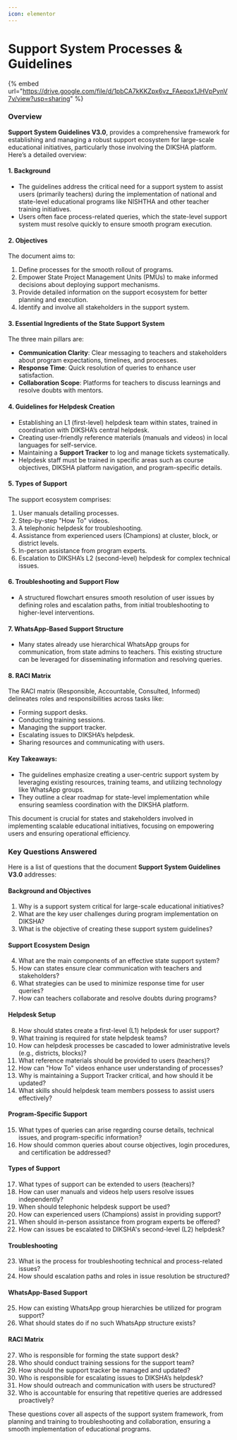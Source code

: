 ```yaml
---
icon: elementor
---
```


# Support System Processes & Guidelines

{% embed url="https://drive.google.com/file/d/1pbCA7kKKZpx6vz_FAepox1JHVpPynV7v/view?usp=sharing" %}

### Overview

**Support System Guidelines V3.0**, provides a comprehensive framework for establishing and managing a robust support ecosystem for large-scale educational initiatives, particularly those involving the DIKSHA platform. Here’s a detailed overview:

#### **1. Background**

* The guidelines address the critical need for a support system to assist users (primarily teachers) during the implementation of national and state-level educational programs like NISHTHA and other teacher training initiatives.
* Users often face process-related queries, which the state-level support system must resolve quickly to ensure smooth program execution.

#### **2. Objectives**

The document aims to:

1. Define processes for the smooth rollout of programs.
2. Empower State Project Management Units (PMUs) to make informed decisions about deploying support mechanisms.
3. Provide detailed information on the support ecosystem for better planning and execution.
4. Identify and involve all stakeholders in the support system.

#### **3. Essential Ingredients of the State Support System**

The three main pillars are:

* **Communication Clarity**: Clear messaging to teachers and stakeholders about program expectations, timelines, and processes.
* **Response Time**: Quick resolution of queries to enhance user satisfaction.
* **Collaboration Scope**: Platforms for teachers to discuss learnings and resolve doubts with mentors.

#### **4. Guidelines for Helpdesk Creation**

* Establishing an L1 (first-level) helpdesk team within states, trained in coordination with DIKSHA’s central helpdesk.
* Creating user-friendly reference materials (manuals and videos) in local languages for self-service.
* Maintaining a **Support Tracker** to log and manage tickets systematically.
* Helpdesk staff must be trained in specific areas such as course objectives, DIKSHA platform navigation, and program-specific details.

#### **5. Types of Support**

The support ecosystem comprises:

1. User manuals detailing processes.
2. Step-by-step "How To" videos.
3. A telephonic helpdesk for troubleshooting.
4. Assistance from experienced users (Champions) at cluster, block, or district levels.
5. In-person assistance from program experts.
6. Escalation to DIKSHA’s L2 (second-level) helpdesk for complex technical issues.

#### **6. Troubleshooting and Support Flow**

* A structured flowchart ensures smooth resolution of user issues by defining roles and escalation paths, from initial troubleshooting to higher-level interventions.

#### **7. WhatsApp-Based Support Structure**

* Many states already use hierarchical WhatsApp groups for communication, from state admins to teachers. This existing structure can be leveraged for disseminating information and resolving queries.

#### **8. RACI Matrix**

The RACI matrix (Responsible, Accountable, Consulted, Informed) delineates roles and responsibilities across tasks like:

* Forming support desks.
* Conducting training sessions.
* Managing the support tracker.
* Escalating issues to DIKSHA’s helpdesk.
* Sharing resources and communicating with users.

#### Key Takeaways:

* The guidelines emphasize creating a user-centric support system by leveraging existing resources, training teams, and utilizing technology like WhatsApp groups.
* They outline a clear roadmap for state-level implementation while ensuring seamless coordination with the DIKSHA platform.

This document is crucial for states and stakeholders involved in implementing scalable educational initiatives, focusing on empowering users and ensuring operational efficiency.

### Key Questions Answered

Here is a list of questions that the document **Support System Guidelines V3.0** addresses:

#### **Background and Objectives**

1. Why is a support system critical for large-scale educational initiatives?
2. What are the key user challenges during program implementation on DIKSHA?
3. What is the objective of creating these support system guidelines?

#### **Support Ecosystem Design**

4. What are the main components of an effective state support system?
5. How can states ensure clear communication with teachers and stakeholders?
6. What strategies can be used to minimize response time for user queries?
7. How can teachers collaborate and resolve doubts during programs?

#### **Helpdesk Setup**

8. How should states create a first-level (L1) helpdesk for user support?
9. What training is required for state helpdesk teams?
10. How can helpdesk processes be cascaded to lower administrative levels (e.g., districts, blocks)?
11. What reference materials should be provided to users (teachers)?
12. How can "How To" videos enhance user understanding of processes?
13. Why is maintaining a Support Tracker critical, and how should it be updated?
14. What skills should helpdesk team members possess to assist users effectively?

#### **Program-Specific Support**

15. What types of queries can arise regarding course details, technical issues, and program-specific information?
16. How should common queries about course objectives, login procedures, and certification be addressed?

#### **Types of Support**

17. What types of support can be extended to users (teachers)?
18. How can user manuals and videos help users resolve issues independently?
19. When should telephonic helpdesk support be used?
20. How can experienced users (Champions) assist in providing support?
21. When should in-person assistance from program experts be offered?
22. How can issues be escalated to DIKSHA's second-level (L2) helpdesk?

#### **Troubleshooting**

23. What is the process for troubleshooting technical and process-related issues?
24. How should escalation paths and roles in issue resolution be structured?

#### **WhatsApp-Based Support**

25. How can existing WhatsApp group hierarchies be utilized for program support?
26. What should states do if no such WhatsApp structure exists?

#### **RACI Matrix**

27. Who is responsible for forming the state support desk?
28. Who should conduct training sessions for the support team?
29. How should the support tracker be managed and updated?
30. Who is responsible for escalating issues to DIKSHA’s helpdesk?
31. How should outreach and communication with users be structured?
32. Who is accountable for ensuring that repetitive queries are addressed proactively?

These questions cover all aspects of the support system framework, from planning and training to troubleshooting and collaboration, ensuring a smooth implementation of educational programs.

